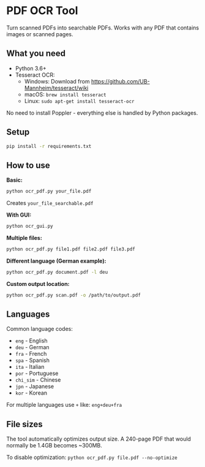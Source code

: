 # PDF OCR Tool

Turn scanned PDFs into searchable PDFs. Works with any PDF that contains images or scanned pages.

## What you need

- Python 3.6+
- Tesseract OCR:
  - Windows: Download from https://github.com/UB-Mannheim/tesseract/wiki
  - macOS: `brew install tesseract`
  - Linux: `sudo apt-get install tesseract-ocr`

No need to install Poppler - everything else is handled by Python packages.

## Setup

```bash
pip install -r requirements.txt
```

## How to use

**Basic:**
```bash
python ocr_pdf.py your_file.pdf
```
Creates `your_file_searchable.pdf`

**With GUI:**
```bash
python ocr_gui.py
```

**Multiple files:**
```bash
python ocr_pdf.py file1.pdf file2.pdf file3.pdf
```

**Different language (German example):**
```bash
python ocr_pdf.py document.pdf -l deu
```

**Custom output location:**
```bash
python ocr_pdf.py scan.pdf -o /path/to/output.pdf
```

## Languages

Common language codes:
- `eng` - English
- `deu` - German
- `fra` - French
- `spa` - Spanish
- `ita` - Italian
- `por` - Portuguese
- `chi_sim` - Chinese
- `jpn` - Japanese
- `kor` - Korean

For multiple languages use `+` like: `eng+deu+fra`

## File sizes

The tool automatically optimizes output size. A 240-page PDF that would normally be 1.4GB becomes ~300MB.

To disable optimization: `python ocr_pdf.py file.pdf --no-optimize`